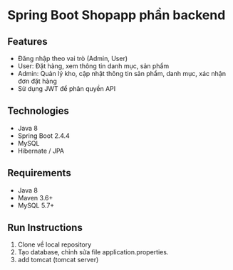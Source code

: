 # Spring Boot Shopapp phần backend

## Features
- Đăng nhập theo vai trò (Admin, User)
- User: Đặt hàng, xem thông tin danh mục, sản phẩm
- Admin: Quản lý kho, cập nhật thông tin sản phẩm, danh mục, xác nhận đơn đặt hàng
- Sử dụng JWT để phân quyền API
## Technologies
- Java 8
- Spring Boot 2.4.4
- MySQL
- Hibernate / JPA
## Requirements
- Java 8
- Maven 3.6+
- MySQL 5.7+

## Run Instructions
1. Clone về local repository
2. Tạo database, chỉnh sửa file application.properties.
3. add tomcat (tomcat server)

